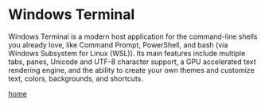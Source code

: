 # Windows Terminal

Windows Terminal is a modern host application for the command-line shells you already love,
like Command Prompt, PowerShell, and bash (via Windows Subsystem for Linux (WSL)).
Its main features include multiple tabs, panes, Unicode and UTF-8 character support, a GPU accelerated text rendering engine,
and the ability to create your own themes and customize text, colors, backgrounds, and shortcuts.  

[home](https://learn.microsoft.com/en-us/windows/terminal/)
